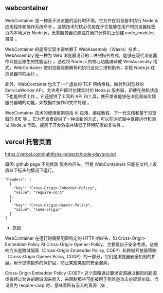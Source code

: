 ## webcontainer

WebContainer 是一种基于浏览器的运行时环境，它允许在浏览器中执行 Node.js 应用程序和操作系统命令 。这项技术的核心优势在于它能够在用户的浏览器标签页内本地运行 Node.js，无需服务器资源或在用户计算机上创建 node_modules 目录 。

WebContainer 的底层实现主要依赖于 WebAssembly（Wasm）技术 。WebAssembly 是一种为 Web 浏览器设计的二进制指令格式，能够在现代浏览器中以接近原生的性能运行 。通过将 Node.js 的核心功能编译成 WebAssembly 格式，WebContainer 使浏览器能够解析和执行这些二进制指令，实现 Node.js 在浏览器中的运行 。

此外，WebContainer 包含了一个虚拟的 TCP 网络堆栈，映射到浏览器的 ServiceWorker API，允许用户即时创建实时的 Node.js 服务器，即使在脱机状态下也能继续工作 。它还提供了丰富的 API 和工具，使开发者能够在浏览器端实现服务器端的功能，如数据库操作和文件处理 。

WebContainer 技术的使用案例包括 AI 应用、编程教程、下一代文档和基于浏览器的 IDE 等 。它为开发者提供了一种全新的方式，可以在浏览器中直接运行和测试 Node.js 代码，提高了开发效率并降低了环境配置的复杂性 。

## vercel 托管页面

https://vercel.com/lightfishs-projects/node-playground

原因: github page 不能修改 服务响应头。但是 WebContainers 只能在文档上设置以下标头的情况下运行。

```
"headers": [
  {
    "key": "Cross-Origin-Embedder-Policy",
    "value": "require-corp"
  },
  {
    "key": "Cross-Origin-Opener-Policy",
    "value": "same-origin"
  }
]
```

- 原因

WebContainer 在运行时需要配置特定的 HTTP 响应头，如 Cross-Origin-Embedder-Policy 和 Cross-Origin-Opener-Policy，主要是出于安全考虑。这些响应头是跨域隔离（Cross-Origin Embedder Policy, COEP）和跨域开放器策略（Cross-Origin Opener Policy, COOP）的一部分，它们是浏览器安全机制的扩展，用于提供额外的保护层，防止某些类型的安全漏洞。

Cross-Origin Embedder Policy (COEP): 这个策略通过要求资源通过相同的起源或者经过允许的跨域源来嵌入，来限制那些可能被用于侧信道攻击的资源加载。当设置为 require-corp 时，意味着所有嵌入的资源（如 <img>, <script>, <link> 等）必须符合同源策略或者通过 CORS 预检请求。

Cross-Origin Opener Policy (COOP): 这个策略通过隔离来自不同来源的窗口，有助于防止诸如 tabnabbing 这类攻击。当设置为 same-origin 时，新打开的窗口或 iframe 必须与其打开者共享相同的源，否则它们将无法相互访问。

在 WebContainer 的上下文中，这些安全特性尤为重要，因为它涉及到在浏览器中运行可能包含敏感操作的 Node.js 代码。通过实施 COEP 和 COOP，WebContainer 可以确保：

所有加载的资源都经过安全检查，防止潜在的跨站脚本攻击（XSS）。
防止恶意网站通过 iframe 嵌入或打开新的窗口来窃取用户信息或操纵用户会话。
配置这些响应头有助于创建一个更安全的沙盒环境，使 WebContainer 能够在浏览器中安全地执行 Node.js 代码，同时减少安全漏洞的风险。这些安全措施是现代 Web 应用和浏览器技术的重要组成部分，特别是在涉及复杂和强大的客户端运行时环境时。

## webContainer 使用说明

https://webcontainers.io/tutorial/1-build-your-first-webcontainer-app
